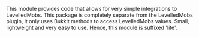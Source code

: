 This module provides code that allows for very simple integrations to LevelledMobs. This package is
completely separate from the LevelledMobs plugin, it only uses Bukkit methods to access LevelledMobs
values. Small, lightweight and very easy to use. Hence, this module is suffixed 'lite'.